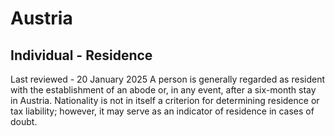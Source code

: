 # Austria
## Individual - Residence
Last reviewed - 20 January 2025
A person is generally regarded as resident with the establishment of an abode or, in any event, after a six-month stay in Austria.
Nationality is not in itself a criterion for determining residence or tax liability; however, it may serve as an indicator of residence in cases of doubt.
